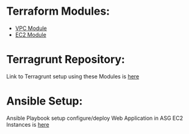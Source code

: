 # Terraform Modules:

* [VPC Module](vpc/README.md)
* [EC2 Module](ec2/README.md)

# Terragrunt Repository:
Link to Terragrunt setup using these Modules is [here](https://github.com/godOfOps/SEA-Terragrunt)

# Ansible Setup:
Ansible Playbook setup configure/deploy Web Application in ASG EC2 Instances is [here](https://github.com/godOfOps/SEA-Terragrunt/ansible-setup.md)